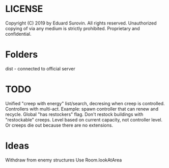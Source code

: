 # LICENSE
Copyright (C) 2019 by Eduard Surovin.
All rights reserved.
Unauthorized copying of via any medium is strictly prohibited.
Proprietary and confidential.

# Folders
dist - connected to official server

# TODO
Unified "creep with energy" list/search, decresing when creep is controlled.
Controllers with multi-act. Example: spawn controller that can renew and recycle.
Global "has restockers" flag.
Don't restock buildings with "restockable" creeps.
Level based on current capacity, not controller level. Or creeps die out because there are no extensions.

# Ideas
Withdraw from enemy structures
Use Room.lookAtArea